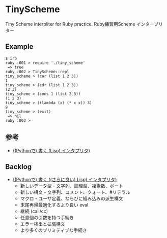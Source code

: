 # TinyScheme

Tiny Scheme interpliter for Ruby practice.
Ruby練習用Scheme インタープリター

## Example

    $ irb
    ruby :001 > require './tiny_scheme'
     => true
    ruby :002 > TinyScheme::repl
    tiny_scheme > (car (list 1 2 3))
    1
    tiny_scheme > (cdr (list 1 2 3))
    (2 3)
    tiny_scheme > (cons 1 (list 2 3))
    (1 2 3)
    tiny_scheme > ((lambda (x) (* x x)) 3)
    9
    tiny_scheme > (exit)
     => nil
    ruby :003 >

## 参考
* [((Pythonで) 書く (Lisp) インタプリタ)](http://www.aoky.net/articles/peter_norvig/lispy.htm)

## Backlog
* [((Pythonで) 書く ((さらに良い) Lisp) インタプリタ)](http://www.aoky.net/articles/peter_norvig/lispy2.htm)
    * 新しいデータ型 - 文字列、論理型、複素数、ポート
    * 新しい構文 - 文字列、コメント、クォート、#リテラル
    * マクロ - ユーザ定義、ならびに組み込みの派生構文
    * 末尾再帰最適化するより良い eval
    * 継続 (call/cc)
    * 任意個の引数を持つ手続き
    * エラー検出と拡張構文
    * より多くのプリミティブな手続き
